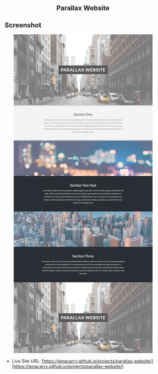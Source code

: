 <div align="center">
  <h2>Parallax Website</h2>
</div>

## Screenshot

<div align="center">

![](./assets/images/screenshot.png)

</div>

- Live Site URL: [https://jenacarry.github.io/projects/parallax-website/](https://jenacarry.github.io/projects/parallax-website/)
